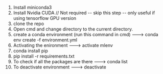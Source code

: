 1. Install miniconda3
2. Install Nvidia CUDA  // Not required -- skip this step -- only useful if using tensorflow GPU version
3. clone the repo
4. Open cmd and change directory to the current directory.
5. create a conda environment (run this command in cmd) ---> conda env create -f environment.yml
6. Activating the enironment ---> activate mlenv
7. conda install pip
8. pip install -r requirements.txt 
9. To check if all the packages are there ---> conda list
10. To deactivate environment ---> deactivate  